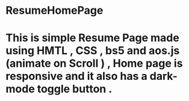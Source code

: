 # ResumeHomePage

# This is simple Resume Page made using HMTL , CSS , bs5 and aos.js (animate on Scroll ) , Home page is responsive and it also has a dark-mode toggle button . 

